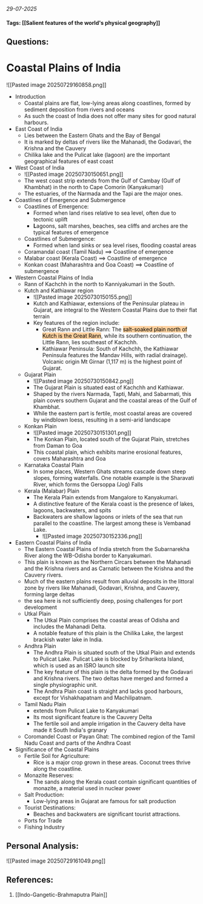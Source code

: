 *29-07-2025*
#### Tags: [[Salient features of the world's physical geography]]


## Questions:



# Coastal Plains of India

![[Pasted image 20250729160858.png]]

- Introduction
	- Coastal plains are flat, low-lying areas along coastlines, formed by sediment deposition from rivers and oceans
	- As such the coast of India does not offer many sites for good natural harbours.
- East Coast of India
	- Lies between the Eastern Ghats and the Bay of Bengal
	- It is marked by deltas of rivers like the Mahanadi, the Godavari, the Krishna and the Cauvery
	- Chilika lake and the Pulicat lake (lagoon) are the important geographical features of east coast
- West Coast of India
	- ![[Pasted image 20250730150651.png]]
	- The west coast strip extends from the Gulf of Cambay (Gulf of Khambhat) in the north to Cape Comorin (Kanyakumari)
	- The estuaries, of the Narmada and the Tapi are the major ones.
- Coastlines of Emergence and Submergence
	- Coastlines of Emergence: 
		- Formed when land rises relative to sea level, often due to tectonic uplift
		- **L**agoons, salt marshes, beaches, sea cliffs and arches are the typical features of emergence
	- Coastlines of Submergence: 
		- Formed when land sinks or sea level rises, flooding coastal areas
	- Coramandal coast (Tamil Nadu) ==> Coastline of emergence
	- Malabar coast (Kerala Coast) ==> Coastline of emergence
	- Konkan coast (Maharashtra and Goa Coast) ==> Coastline of submergence
- Western Coastal Plains of India
	- Rann of Kachchh in the north to Kanniyakumari in the South.
	- Kutch and Kathiawar region
		- ![[Pasted image 20250730150155.png]]
		- Kutch and Kathiawar, extensions of the Peninsular plateau in Gujarat, are integral to the Western Coastal Plains due to their flat terrain
		- Key features of the region include:
			- Great Rann and Little Rann: The <mark style="background: #FFB86CA6;">salt-soaked plain north of Kutch is the Great Rann</mark>, while its southern continuation, the Little Rann, lies southeast of Kachchh.
			- Kathiawar Peninsula: South of Kachchh, the Kathiawar Peninsula features the Mandav Hills, with radial drainage). Volcanic origin Mt Girnar (1,117 m) is the highest point of Gujarat.
	- Gujarat Plain
		- ![[Pasted image 20250730150842.png]]
		- The Gujarat Plain is situated east of Kachchh and Kathiawar. 
		- Shaped by the rivers Narmada, Tapti, Mahi, and Sabarmati, this plain covers southern Gujarat and the coastal areas of the Gulf of Khambhat.
		- While the eastern part is fertile, most coastal areas are covered by windblown loess, resulting in a semi-arid landscape
	- Konkan Plain
		- ![[Pasted image 20250730151301.png]]
		- The Konkan Plain, located south of the Gujarat Plain, stretches from Daman to Goa
		- This coastal plain, which exhibits marine erosional features, covers Maharashtra and Goa
	- Karnataka Coastal Plain
		- In some places, Western Ghats streams cascade down steep slopes, forming waterfalls. One notable example is the Sharavati River, which forms the Gersoppa (Jog) Falls
	- Kerala (Malabar) Plain
		- The Kerala Plain extends from Mangalore to Kanyakumari.
		- A distinctive feature of the Kerala coast is the presence of lakes, lagoons, backwaters, and spits
		- Backwaters are shallow lagoons or inlets of the sea that run parallel to the coastline. The largest among these is Vembanad Lake.
			- ![[Pasted image 20250730152336.png]]
- Eastern Coastal Plains of India
	- The Eastern Coastal Plains of India stretch from the Subarnarekha River along the WB-Odisha border to Kanyakumari.
	- This plain is known as the Northern Circars between the Mahanadi and the Krishna rivers and as Carnatic between the Krishna and the Cauvery rivers.
	- Much of the eastern plains result from alluvial deposits in the littoral zone by rivers like Mahanadi, Godavari, Krishna, and Cauvery, forming large deltas
	- the sea here is not sufficiently deep, posing challenges for port development
	- Utkal Plain
		- The Utkal Plain comprises the coastal areas of Odisha and includes the Mahanadi Delta.
		- A notable feature of this plain is the Chilika Lake, the largest brackish water lake in India.
	- Andhra Plain
		- The Andhra Plain is situated south of the Utkal Plain and extends to Pulicat Lake. Pulicat Lake is blocked by Sriharikota Island, which is used as an ISRO launch site
		- The key feature of this plain is the delta formed by the Godavari and Krishna rivers. The two deltas have merged and formed a single physiographic unit.
		- The Andhra Plain coast is straight and lacks good harbours, except for Vishakhapatnam and Machilipatnam.
	- Tamil Nadu Plain
		- extends from Pulicat Lake to Kanyakumari
		- Its most significant feature is the Cauvery Delta
		- The fertile soil and ample irrigation in the Cauvery delta have made it South India's granary
	- Coromandel Coast or Payan Ghat: The combined region of the Tamil Nadu Coast and parts of the Andhra Coast
- Significance of the Coastal Plains
	- Fertile Soil for Agriculture: 
		- Rice is a major crop grown in these areas. Coconut trees thrive along the coastline.
	- Monazite Reserves: 
		- The sands along the Kerala coast contain significant quantities of monazite, a material used in nuclear power
	- Salt Production: 
		- Low-lying areas in Gujarat are famous for salt production
	- Tourist Destinations: 
		- Beaches and backwaters are significant tourist attractions.
	- Ports for Trade
	- Fishing Industry




## Personal Analysis:

![[Pasted image 20250729161049.png]]
## References:

1. [[Indo-Gangetic-Brahmaputra Plain]]